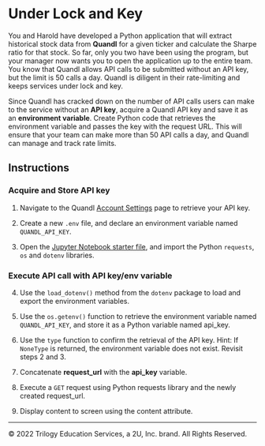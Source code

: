 # Under Lock and Key

You and Harold have developed a Python application that will extract historical stock data from **Quandl** for a given ticker and calculate the Sharpe ratio for that stock. So far, only you two have been using the program, but your manager now wants you to open the application up to the entire team. You know that Quandl allows API calls to be submitted without an API key, but the limit is 50 calls a day. Quandl is diligent in their rate-limiting and keeps services under lock and key.

Since Quandl has cracked down on the number of API calls users can make to the service without an **API key**, acquire a Quandl API key and save it as an **environment variable**. Create Python code that retrieves the environment variable and passes the key with the request URL. This will ensure that your team can make more than 50 API calls a day, and Quandl can manage and track rate limits.

## Instructions

### Acquire and Store API key

1. Navigate to the Quandl [Account Settings](https://www.quandl.com/account/profile) page to retrieve your API key.

2. Create a new `.env` file, and declare an environment variable named `QUANDL_API_KEY`.

3. Open the [Jupyter Notebook starter file](Unsolved/env_variables.ipynb), and import the Python `requests`, `os` and `dotenv` libraries.

### Execute API call with API key/env variable

4.  Use the `load_dotenv()` method from the `dotenv` package to load and export the environment variables.

5. Use the `os.getenv()` function to retrieve the environment variable named `QUANDL_API_KEY`, and store it as a Python variable named api_key.

6. Use the `type` function to confirm the retrieval of the API key. Hint: If `NoneType` is returned, the environment variable does not exist. Revisit steps 2 and 3.

7. Concatenate **request_url** with the **api_key** variable.

8. Execute a `GET` request using Python requests library and the newly created request_url.

9. Display content to screen using the content attribute.

---

© 2022 Trilogy Education Services, a 2U, Inc. brand. All Rights Reserved.
